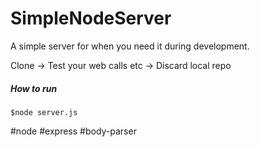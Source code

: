 # SimpleNodeServer

A simple server for when you need it during development.

Clone -> Test your web calls etc -> Discard local repo

##### How to run 
```
$node server.js 
```
#node #express #body-parser
